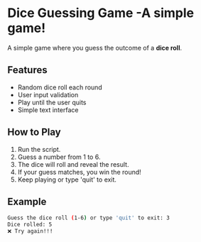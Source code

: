 # Dice Guessing Game -A simple game!
A simple game where you guess the outcome of a **dice roll**.

## Features

* Random dice roll each round
* User input validation
* Play until the user quits
* Simple text interface

## How to Play

1. Run the script.
2. Guess a number from 1 to 6.
3. The dice will roll and reveal the result.
4. If your guess matches, you win the round!
5. Keep playing or type 'quit' to exit.

## Example
```bash
Guess the dice roll (1-6) or type 'quit' to exit: 3
Dice rolled: 5
❌ Try again!!!
```
